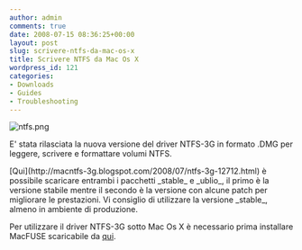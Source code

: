 ```yaml
---
author: admin
comments: true
date: 2008-07-15 08:36:25+00:00
layout: post
slug: scrivere-ntfs-da-mac-os-x
title: Scrivere NTFS da Mac Os X
wordpress_id: 121
categories:
- Downloads
- Guides
- Troubleshooting
---
```


![ntfs.png](http://www.expobrain.net/wp-content/uploads/2008/07/ntfs.png)

E' stata rilasciata la nuova versione del driver NTFS-3G in formato .DMG per leggere, scrivere e formattare volumi NTFS.

<!-- more -->[Qui](http://macntfs-3g.blogspot.com/2008/07/ntfs-3g-12712.html) è possibile scaricare entrambi i pacchetti _stable_ e _ublio_, il primo è la versione stabile mentre il secondo è la versione con alcune patch per migliorare le prestazioni. Vi consiglio di utilizzare la versione _stable_, almeno in ambiente di produzione.

Per utilizzare il driver NTFS-3G sotto Mac Os X è necessario prima installare MacFUSE scaricabile da [qui](http://code.google.com/p/macfuse/).
